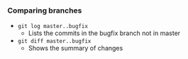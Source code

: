 ### Comparing branches
- ```git log master..bugfix ```
	- Lists the commits in the bugfix branch not in master
-  ```git diff master..bugfix ```
	- Shows the summary of changes